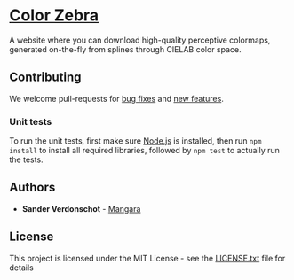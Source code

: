 # [Color Zebra](https://mangara.github.io/Color-Zebra/)

A website where you can download high-quality perceptive colormaps, generated on-the-fly from splines through CIELAB color space.

## Contributing

We welcome pull-requests for [bug fixes](https://github.com/Mangara/Color-Zebra/labels/bug) and [new features](https://github.com/Mangara/Color-Zebra/labels/enhancement).

### Unit tests

To run the unit tests, first make sure [Node.js](https://nodejs.org/) is installed, then run `npm install` to install all required libraries, followed by `npm test` to actually run the tests.

## Authors

* **Sander Verdonschot** - [Mangara](https://github.com/Mangara)

## License

This project is licensed under the MIT License - see the [LICENSE.txt](LICENSE.txt) file for details
